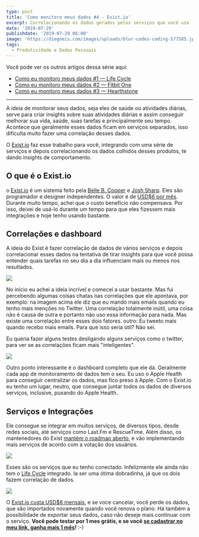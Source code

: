 ```yaml
---
type: post
title: 'Como monitoro meus dados #4 - Exist.io'
excerpt: Correlacionando os dados gerados pelos serviços que você usa
date: '2019-07-29'
publishdate: '2019-07-29 06:00'
image: 'https://diegoeis.com/images/uploads/blur-codes-coding-577585.jpg'
tags:
  - Produtividade e Dados Pessoais
---
```

Você pode ver os outros artigos dessa série aqui:

* [Como eu monitoro meus dados #1 — Life Cycle](https://diegoeis.com/como-eu-monitoro-meus-dados-1-app-life-cycle/)
* [Como eu monitoro meus dados #2 — Fitbit One](https://diegoeis.com/como-eu-monitoro-meus-dados-2-fitbit-one/)
* [Como eu monitoro meus dados #3 — Hearthstone](https://diegoeis.com/como-eu-monitoro-meus-dados-3-hearthstone/)

- - -

A ideia de monitorar seus dados, seja eles de saúde ou atividades diárias, serve para criar insights sobre suas atividades diárias e assim conseguir melhorar sua vida, saúde, suas tarefas e principalmente seu tempo. Acontece que geralmente esses dados ficam em serviços separados, isso dificulta muito fazer uma correlação desses dados.

O [Exist.io](https://exist.io/?referred_by=diegoeis) faz esse trabalho para você, integrando com uma série de serviços e depois correlacionando os dados colhidos desses produtos, te dando insights de comportamento.

## O que é o Exist.io

o [Exist.io](https://exist.io/?referred_by=diegoeis) é um sistema feito pela [Belle B. Cooper](http://bellebethcooper.com/) e [Josh Sharp](http://joshsharp.com.au/). Eles são programador e designer independentes. O valor é de [USD$6 por mês](https://exist.io/?referred_by=diegoeis). 
Durante muito tempo, achei que o custo benefício não compensava. Por isso, deixei de usá-lo durante um tempo para que eles fizessem mais integrações e hoje tenho usando bastante.

## Correlações e dashboard

A ideia do Exist é fazer correlação de dados de vários serviços e depois correlacionar esses dados na tentativa de tirar insights para que você possa entender quais tarefas no seu dia a dia influenciam mais ou menos nos resultados. 

![](https://diegoeis.com/images/uploads/screen-shot-2019-07-15-at-16.17.37.png)

No início eu achei a ideia incrível e comecei a usar bastante. Mas fui percebendo algumas coisas chatas nas correlações que ele apontava, por exemplo: na imagem acima ele diz que eu mando mais emails quando eu tenho mais menções no Twitter. Uma correlação totalmente inútil, uma coisa não é causa de outra e portanto não uso essa informação para nada. Mas existe uma correlação entre esses dois fatores. outro: Eu tweeto mais quando recebo mais emails. Para que isso seria útil? Não sei.

Eu queria fazer alguns testes desligando alguns serviços como o twitter, para ver se as correlações ficam mais "inteligentes".

![](https://diegoeis.com/images/uploads/screen-shot-2019-07-15-at-16.22.14.png)

Outro ponto interessante é o dashboard completo que ele dá. Geralmente cada app de monitoramento de dados tem o seu. Eu uso o Apple Health para conseguir centralizar os dados, mas fico preso à Apple. Com o Exist.io eu tenho um lugar, neutro, que consegue juntar todos os dados de diversos serviços, inclusive, puxando do Apple Health.

## Serviços e Integrações

Ele consegue se integrar em muitos serviços, de diversos tipos, desde redes sociais, até serviços como Last.Fm e RescueTime. Além disso, os mantenedores do Exist [mantém o roadmap aberto](https://changemap.co/hellocode/exist/), e vão implementando mais serviços de acordo com a votação dos usuários.

![](/images/uploads/screen-shot-2019-07-15-at-16.30.31.png)

Esses são os serviços que eu tenho conectado. Infelizmente ele ainda não tem o [Life Cycle](https://diegoeis.com/como-eu-monitoro-meus-dados-1-app-life-cycle/) integrado. Ia ser uma ótima dobradinha, já que os dois fazem correlação de dados. 

![](/images/uploads/screen-shot-2019-07-15-at-16.30.39.png)

O [Exist.io custa USD$6 mensais](https://exist.io/?referred_by=diegoeis), e se voce cancelar, você perde os dados, que são importados novamente quando você renova o plano. Há também a possibilidade de exportar seus dados, caso não deseje mais continuar com o serviço. **Você pode testar por 1 mes grátis, e se você [se cadastrar no meu link, ganha mais 1 mês](https://exist.io/?referred_by=diegoeis)!** :-)
